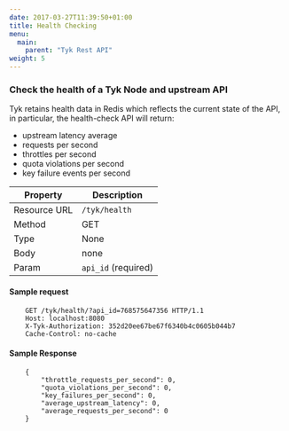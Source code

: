 ```yaml
---
date: 2017-03-27T11:39:50+01:00
title: Health Checking
menu:
  main:
    parent: "Tyk Rest API"
weight: 5 
---
```


### Check the health of a Tyk Node and upstream API

Tyk retains health data in Redis which reflects the current state of the API, in particular, the health-check API will return:

*   upstream latency average
*   requests per second 
*   throttles per second
*   quota violations per second
*   key failure events per second

| **Property** | **Description**     |
| ------------ | ------------------- |
| Resource URL | `/tyk/health`       |
| Method       | GET                 |
| Type         | None                |
| Body         | none                |
| Param        | `api_id` (required) |

#### Sample request

```
    GET /tyk/health/?api_id=768575647356 HTTP/1.1
    Host: localhost:8080
    X-Tyk-Authorization: 352d20ee67be67f6340b4c0605b044b7
    Cache-Control: no-cache
```

#### Sample Response

```
    {
        "throttle_requests_per_second": 0,
        "quota_violations_per_second": 0,
        "key_failures_per_second": 0,
        "average_upstream_latency": 0,
        "average_requests_per_second": 0
    }
```